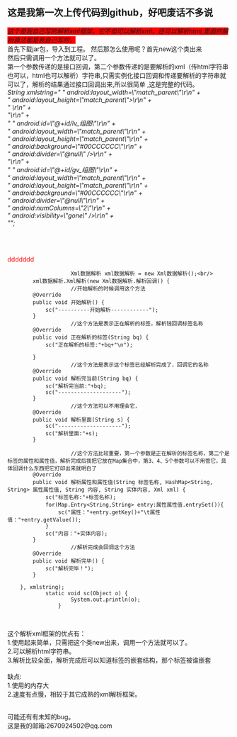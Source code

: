 
<h2>这是我第一次上传代码到github，好吧废话不多说</h2>
<i style="background:red">这个是我自己写的解析xml框架，它不但可以解析xml，还可以解析html,里面的解析算法都是我自己写的，</i>
<br/>首先下载jar包，导入到工程。
然后那怎么使用呢？首先new这个类出来<br/>
然后只需调用一个方法就可以了。<br/>
第一个参数传递的是接口回调，第二个参数传递的是要解析的xml（传html字符串也可以，html也可以解析）字符串,只需实例化接口回调和传递要解析的字符串就可以了，解析的结果通过接口回调出来,所以很简单
,这是完整的代码。
<br/>
<i> 
  String xmlstring="<FrameLayout xmlns:android=\"http://schemas.android.com/apk/res/android\"\r\n" + <br/>	
    			"    android:layout_width=\"match_parent\"\r\n" + <br/>	
    			"    android:layout_height=\"match_parent\">\r\n" + <br/>	
    			"    <!--android:divider=\"@null\"去掉分隔线-->\r\n" + <br/>	
    			"\r\n" + <br/>	
    			"    <ListView\r\n" + <br/>	
    			"        android:id=\"@+id/lv_组图\"\r\n" + <br/>	
    			"        android:layout_width=\"match_parent\"\r\n" + <br/>	
    			"        android:layout_height=\"match_parent\"\r\n" + <br/>	
    			"        android:background=\"#00CCCCCC\"\r\n" + <br/>	
    			"        android:divider=\"@null\" />\r\n" + <br/>	
    			"\r\n" + <br/>	
    			"    <GridView\r\n" + <br/>	
    			"        android:id=\"@+id/gv_组图\"\r\n" + <br/>	
    			"        android:layout_width=\"match_parent\"\r\n" + <br/>	
    			"        android:layout_height=\"match_parent\"\r\n" + <br/>	
    			"        android:background=\"#00CCCCCC\"\r\n" + <br/>	
    			"        android:divider=\"@null\"\r\n" + <br/>	
    			"        android:numColumns=\"2\"\r\n" + <br/>	
    			"        android:visibility=\"gone\" />\r\n" + <br/>	
    			"</FrameLayout>";<br/>	</i>   
        
<br/><br/>			
<font color="red">ddddddd</font>


                        Xml数据解析 xml数据解析 = new Xml数据解析();<br/>
			xml数据解析.Xml解析(new Xml数据解析.解析回调() {
                        //开始解析的时候调用这个方法
			@Override
			public void 开始解析() {
				sc("----------开始解析------------");
			}
                        //这个方法是表示正在解析的标签，解析钱回调标签名称
			@Override
			public void 正在解析的标签(String bq) {
				sc("正在解析的标签:"+bq+"\n");
				
			}
                        //这个方法是表示这个标签已经解析完成了，回调它的名称
			@Override
			public void 解析完当前(String bq) {
				sc("解析完当前:"+bq);
				sc("--------------------");
			}
                        //这个方法可以不用理会它，
			@Override
			public void 解析里面(String s) {
				sc("--------------------");
				sc("解析里面:"+s);
			}

                        //这个方法比较重要，第一个参数是正在解析的标签名称，第二个是标签的属性和属性值，解析完成后我把它放在Map集合中，第3、4、5个参数可以不用管它，具体回调什么东西把它打印出来就明白了
			@Override
			public void 解析属性和属性值(String 标签名称, HashMap<String, String> 属性属性值, String 内容, String 实体内容, Xml xml) {
				sc("标签名称:"+标签名称);
                for(Map.Entry<String,String> entry:属性属性值.entrySet()){
                    sc("属性："+entry.getKey()+"\t属性值："+entry.getValue());
                }
                sc("内容："+实体内容);
			}
                        //解析完成会回调这个方法
			@Override
			public void 解析完毕() {
				sc("解析完毕！");
			}
        	
        }, xmlstring);
                static void sc(Object o) {
                        System.out.println(o);
                    }

<br/>

这个解析xml框架的优点有：<br/>
1.使用起来简单，只需把这个类new出来，调用一个方法就可以了。<br/>
2.可以解析html字符串。<br/>
3.解析比较全面，解析完成后可以知道标签的嵌套结构，那个标签被谁嵌套<br/>
<br/>
缺点:<br/>
1.使用的内存大<br/>
2.速度有点慢，相较于其它成熟的xml解析框架。<br/>

<br/>
可能还有有未知的bug。<br/>
这是我的邮箱:2670924502@qq.com

